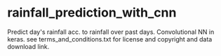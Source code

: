 # rainfall_prediction_with_cnn
Predict day's rainfall acc. to rainfall over past days. Convolutional NN in keras.
see terms_and_conditions.txt for license and copyright and data download link.
